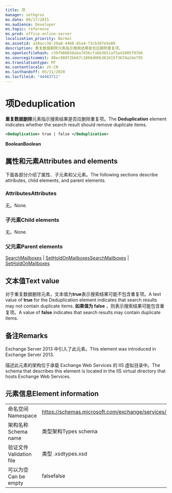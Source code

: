 ```yaml
---
title: 项
manager: sethgros
ms.date: 09/17/2015
ms.audience: Developer
ms.topic: reference
ms.prod: office-online-server
localization_priority: Normal
ms.assetid: a38acc3d-29a8-4466-81a4-73cb30fe5e80
description: 重复数据删除元素指示搜索结果是否应删除重复项。
ms.openlocfilehash: c39f980658aba7036cfabb3b51af5a41005f97b6
ms.sourcegitcommit: 88ec988f2bb67c1866d06b361615f3674a24e795
ms.translationtype: MT
ms.contentlocale: zh-CN
ms.lasthandoff: 05/31/2020
ms.locfileid: "44463711"
---
```

# <a name="deduplication"></a><span data-ttu-id="ef56a-103">项</span><span class="sxs-lookup"><span data-stu-id="ef56a-103">Deduplication</span></span>

<span data-ttu-id="ef56a-104">**重复数据删除**元素指示搜索结果是否应删除重复项。</span><span class="sxs-lookup"><span data-stu-id="ef56a-104">The **Deduplication** element indicates whether the search result should remove duplicate items.</span></span> 
  
```XML
<Deduplication> true | false </Deduplication>
```

<span data-ttu-id="ef56a-105">**Boolean**</span><span class="sxs-lookup"><span data-stu-id="ef56a-105">**Boolean**</span></span>

## <a name="attributes-and-elements"></a><span data-ttu-id="ef56a-106">属性和元素</span><span class="sxs-lookup"><span data-stu-id="ef56a-106">Attributes and elements</span></span>

<span data-ttu-id="ef56a-107">下面各部分介绍了属性、子元素和父元素。</span><span class="sxs-lookup"><span data-stu-id="ef56a-107">The following sections describe attributes, child elements, and parent elements.</span></span>
  
### <a name="attributes"></a><span data-ttu-id="ef56a-108">Attributes</span><span class="sxs-lookup"><span data-stu-id="ef56a-108">Attributes</span></span>

<span data-ttu-id="ef56a-109">无。</span><span class="sxs-lookup"><span data-stu-id="ef56a-109">None.</span></span>
  
### <a name="child-elements"></a><span data-ttu-id="ef56a-110">子元素</span><span class="sxs-lookup"><span data-stu-id="ef56a-110">Child elements</span></span>

<span data-ttu-id="ef56a-111">无。</span><span class="sxs-lookup"><span data-stu-id="ef56a-111">None.</span></span>
  
### <a name="parent-elements"></a><span data-ttu-id="ef56a-112">父元素</span><span class="sxs-lookup"><span data-stu-id="ef56a-112">Parent elements</span></span>

<span data-ttu-id="ef56a-113">[SearchMailboxes](searchmailboxes.md)  | [SetHoldOnMailboxes](setholdonmailboxes.md)</span><span class="sxs-lookup"><span data-stu-id="ef56a-113">[SearchMailboxes](searchmailboxes.md) | [SetHoldOnMailboxes](setholdonmailboxes.md)</span></span>
  
## <a name="text-value"></a><span data-ttu-id="ef56a-114">文本值</span><span class="sxs-lookup"><span data-stu-id="ef56a-114">Text value</span></span>

<span data-ttu-id="ef56a-115">对于重复数据删除元素，文本值为**true**表示搜索结果可能不包含重复项。</span><span class="sxs-lookup"><span data-stu-id="ef56a-115">A text value of **true** for the Deduplication element indicates that search results may not contain duplicate items.</span></span> <span data-ttu-id="ef56a-116">**如果值为 false** ，则表示搜索结果可能包含重复项。</span><span class="sxs-lookup"><span data-stu-id="ef56a-116">A value of **false** indicates that search results may contain duplicate items.</span></span> 
  
## <a name="remarks"></a><span data-ttu-id="ef56a-117">备注</span><span class="sxs-lookup"><span data-stu-id="ef56a-117">Remarks</span></span>

<span data-ttu-id="ef56a-118">Exchange Server 2013 中引入了此元素。</span><span class="sxs-lookup"><span data-stu-id="ef56a-118">This element was introduced in Exchange Server 2013.</span></span>
  
<span data-ttu-id="ef56a-119">描述此元素的架构位于承载 Exchange Web Services 的 IIS 虚拟目录中。</span><span class="sxs-lookup"><span data-stu-id="ef56a-119">The schema that describes this element is located in the IIS virtual directory that hosts Exchange Web Services.</span></span>
  
## <a name="element-information"></a><span data-ttu-id="ef56a-120">元素信息</span><span class="sxs-lookup"><span data-stu-id="ef56a-120">Element information</span></span>

|||
|:-----|:-----|
|<span data-ttu-id="ef56a-121">命名空间</span><span class="sxs-lookup"><span data-stu-id="ef56a-121">Namespace</span></span>  <br/> |https://schemas.microsoft.com/exchange/services/2006/types  <br/> |
|<span data-ttu-id="ef56a-122">架构名称</span><span class="sxs-lookup"><span data-stu-id="ef56a-122">Schema name</span></span>  <br/> |<span data-ttu-id="ef56a-123">类型架构</span><span class="sxs-lookup"><span data-stu-id="ef56a-123">Types schema</span></span>  <br/> |
|<span data-ttu-id="ef56a-124">验证文件</span><span class="sxs-lookup"><span data-stu-id="ef56a-124">Validation file</span></span>  <br/> |<span data-ttu-id="ef56a-125">类型 .xsd</span><span class="sxs-lookup"><span data-stu-id="ef56a-125">types.xsd</span></span>  <br/> |
|<span data-ttu-id="ef56a-126">可以为空</span><span class="sxs-lookup"><span data-stu-id="ef56a-126">Can be empty</span></span>  <br/> |<span data-ttu-id="ef56a-127">false</span><span class="sxs-lookup"><span data-stu-id="ef56a-127">false</span></span>  <br/> |
   

